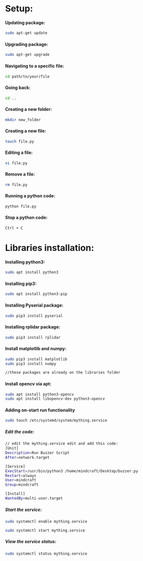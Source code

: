 # Setup:
#### Updating package:
```bash
sudo apt-get update
```

#### Upgrading package:
```bash
sudo apt-get upgrade
```

#### Navigating to a specific file:
```bash
cd path/to/your/file
```
#### Going back:
```bash
cd ..
```

#### Creating a new folder:
```bash
mkdir new_folder
```

#### Creating a new file:
```bash
touch file.py
```

#### Editing a file:
```bash
vi file.py
```
#### Remove a file:
```bash
rm file.py
```
#### Running a python code:
```bash
python file.py
```
#### Stop a python code:
```bash
Ctrl + C
```

# Libraries installation:
#### Installing python3:
```bash
sudo apt install python3
```
#### Installing pip3:
```bash
sudo apt install python3-pip
```
#### Installing Pyserial package:
```bash
sudo pip3 install pyserial
```
#### Installing rplidar package:
```bash
sudo pip3 install rplidar
```
#### Install matplotlib and numpy:
```bash
sudo pip3 install matplotlib
sudo pip3 install numpy

//these packages are already on the libraries folder
```
#### Install opencv via apt:
```bash
sudo apt install python3-opencv
sudo apt install libopencv-dev python3-opencv
```

#### Adding on-start run functionality
```bash
sudo touch /etc/systemd/system/mything.service
```
##### Edit the code:
```bash
// edit the mything.service edit and add this code:
[Unit]
Description=Run Buzzer Script
After=network.target

[Service]
ExecStart=/usr/bin/python3 /home/mindcraft/Desktop/buzzer.py
Restart=always
User=mindcraft
Group=mindcraft

[Install]
WantedBy=multi-user.target
```
##### Start the service:
```bash
sudo systemctl enable mything.service
```
```bash
sudo systemctl start mything.service
```
##### View the service status:
```bash
sudo systemctl status mything.service
```

